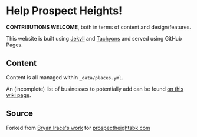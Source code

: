 # Help Prospect Heights!

**CONTRIBUTIONS WELCOME**, both in terms of content and design/features.

This website is built using [Jekyll](https://jekyllrb.com) and [Tachyons](http://tachyons.io) and served using GitHub Pages.

## Content

Content is all managed within `_data/places.yml`.

An (incomplete) list of businesses to potentially add can be found [on this wiki page](https://github.com/irace/prospectheightsbk.com/wiki).

## Source

Forked from [Bryan Irace's work](https://github.com/irace/prospectheightsbk.com) for [prospectheightsbk.com](prospectheightsbk.com)
